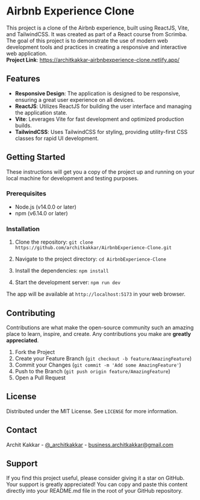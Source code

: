 # Airbnb Experience Clone

This project is a clone of the Airbnb experience, built using ReactJS, Vite, and TailwindCSS. It was created as part of a React course from Scrimba. The goal of this project is to demonstrate the use of modern web development tools and practices in creating a responsive and interactive web application.
<br />
**Project Link**: https://architkakkar-airbnbexperience-clone.netlify.app/

## Features

- **Responsive Design**: The application is designed to be responsive, ensuring a great user experience on all devices.
- **ReactJS**: Utilizes ReactJS for building the user interface and managing the application state.
- **Vite**: Leverages Vite for fast development and optimized production builds.
- **TailwindCSS**: Uses TailwindCSS for styling, providing utility-first CSS classes for rapid UI development.

## Getting Started

These instructions will get you a copy of the project up and running on your local machine for development and testing purposes.

### Prerequisites

- Node.js (v14.0.0 or later)
- npm (v6.14.0 or later)

### Installation

1. Clone the repository: `git clone https://github.com/architkakkar/AirbnbExperience-Clone.git`

2. Navigate to the project directory: `cd AirbnbExperience-Clone`

3. Install the dependencies: `npm install`

4. Start the development server: `npm run dev`


The app will be available at `http://localhost:5173` in your web browser.

## Contributing

Contributions are what make the open-source community such an amazing place to learn, inspire, and create. Any contributions you make are **greatly appreciated**.

1. Fork the Project
2. Create your Feature Branch (`git checkout -b feature/AmazingFeature`)
3. Commit your Changes (`git commit -m 'Add some AmazingFeature'`)
4. Push to the Branch (`git push origin feature/AmazingFeature`)
5. Open a Pull Request

## License

Distributed under the MIT License. See `LICENSE` for more information.

## Contact

Archit Kakkar - [@_architkakkar](https://x.com/_architkakkar) - business.architkakkar@gmail.com

## Support

If you find this project useful, please consider giving it a star on GitHub. Your support is greatly appreciated!
You can copy and paste this content directly into your README.md file in the root of your GitHub repository.

